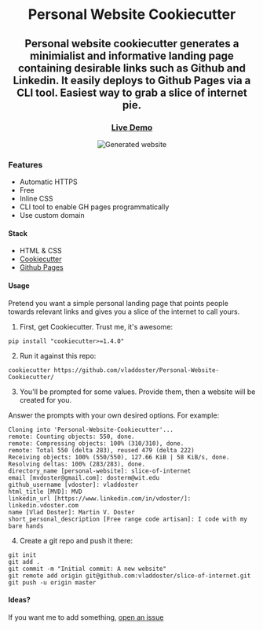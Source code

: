 <div align="center">

# Personal Website Cookiecutter

## Personal website cookiecutter generates a minimialist and informative landing page containing desirable links such as Github and Linkedin. It easily deploys to Github Pages via a CLI tool. Easiest way to grab a slice of internet pie.

### [Live Demo](https://vdoster.com) 

![Generated website](https://github.com/vladdoster/Personal-Website-Cookiecutter/blob/master/example.png)

</div>

### Features
- Automatic HTTPS
- Free
- Inline CSS
- CLI tool to enable GH pages programmatically
- Use custom domain

#### Stack
- HTML & CSS
- [Cookiecutter](https://cookiecutter.readthedocs.io/en/latest/)
- [Github Pages](https://pages.github.com/)

#### Usage

Pretend you want a simple personal landing page that points people towards relevant links and gives you a slice of the internet to call yours.

1. First, get Cookiecutter. Trust me, it's awesome:

`pip install "cookiecutter>=1.4.0"`

2. Run it against this repo:

`cookiecutter https://github.com/vladdoster/Personal-Website-Cookiecutter/`

3. You'll be prompted for some values. Provide them, then a website will be created for you.

Answer the prompts with your own desired options. For example:

```
Cloning into 'Personal-Website-Cookiecutter'...
remote: Counting objects: 550, done.
remote: Compressing objects: 100% (310/310), done.
remote: Total 550 (delta 283), reused 479 (delta 222)
Receiving objects: 100% (550/550), 127.66 KiB | 58 KiB/s, done.
Resolving deltas: 100% (283/283), done.
directory_name [personal-website]: slice-of-internet
email [mvdoster@gmail.com]: dosterm@wit.edu
github_username [vdoster]: vladdoster
html_title [MVD]: MVD
linkedin_url [https://www.linkedin.com/in/vdoster/]: linkedin.vdoster.com
name [Vlad Doster]: Martin V. Doster
short_personal_description [Free range code artisan]: I code with my bare hands

```

4. Create a git repo and push it there:

```
git init
git add .
git commit -m "Initial commit: A new website"
git remote add origin git@github.com:vladdoster/slice-of-internet.git
git push -u origin master
```

#### Ideas? 

If you want me to add something, [open an issue](https://github.com/vladdoster/Personal-Website-Cookiecutter/issues/new)
